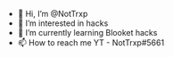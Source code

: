 - 👋 Hi, I’m @NotTrxp
- 👀 I’m interested in hacks
- 🌱 I’m currently learning Blooket hacks
- 📫 How to reach me YT - NotTrxp#5661

<!---
NotTrxp/NotTrxp is a ✨ special ✨ repository because its `README.md` (this file) appears on your GitHub profile.
You can click the Preview link to take a look at your changes.
--->
